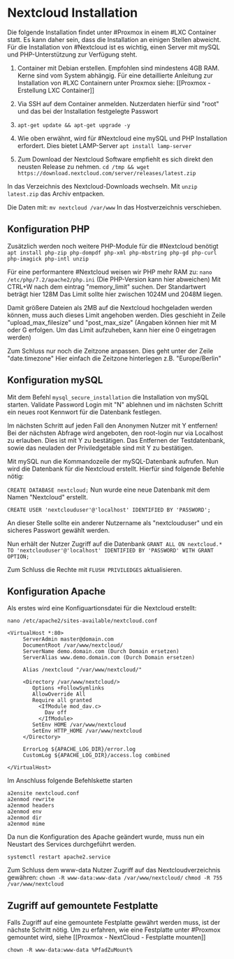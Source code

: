 # Nextcloud Installation

Die folgende Installation findet unter #Proxmox in einem #LXC Container statt. Es kann daher sein, dass die Installation an einigen Stellen abweicht.
Für die Installation von #Nextcloud ist es wichtig, einen Server mit mySQL und PHP-Unterstützung zur Verfügung steht.

1. Container mit Debian erstellen. Empfohlen sind mindestens 4GB RAM. Kerne sind vom System abhängig.
Für eine detaillierte Anleitung zur Installation von #LXC Containern unter Proxmox siehe:  [[Proxmox - Erstellung LXC Container]]

2.  Via SSH auf dem Container anmelden. Nutzerdaten hierfür sind "root" und das bei der Installation festgelegte Passwort

3.  `apt-get update && apt-get upgrade -y `

4. Wie oben erwähnt, wird für #Nextcloud eine mySQL und PHP Installation erfordert. Dies bietet LAMP-Server `apt install lamp-server`

5. Zum Download der Nextcloud Software empfiehlt es sich direkt den neusten Release zu nehmen.
`cd /tmp && wget https://download.nextcloud.com/server/releases/latest.zip `

In das Verzeichnis des Nextcloud-Downloads wechseln.
Mit `unzip latest.zip` das Archiv entpacken.

Die Daten mit:
`mv nextcloud /var/www`
In das Hostverzeichnis verschieben.

## Konfiguration PHP
Zusätzlich werden noch weitere PHP-Module für die #Nextcloud benötigt
`apt install php-zip php-dompdf php-xml php-mbstring php-gd php-curl php-imagick php-intl unzip`

Für eine performantere #Nextcloud weisen wir PHP mehr RAM zu:
`nano /etc/php/7.2/apache2/php.ini` (Die PHP-Version kann hier abweichen)
Mit CTRL+W nach dem eintrag "memory_limit" suchen.
Der Standartwert beträgt hier 128M
Das Limit sollte hier zwischen 1024M und 2048M liegen.

Damit größere Dateien als 2MB auf die Nextcloud hochgeladen werden können, muss auch dieses Limit angehoben werden. Dies geschieht in Zeile "upload_max_filesize" und "post_max_size" (Angaben können hier mit M oder G erfolgen. Um das Limit aufzuheben, kann hier eine 0 eingetragen werden)

Zum Schluss nur noch die Zeitzone anpassen. Dies geht unter der Zeile "date.timezone"
Hier einfach die Zeitzone hinterlegen z.B. "Europe/Berlin"

## Konfiguration mySQL

Mit dem Befehl `mysql_secure_installation` die Installation von mySQL starten.
Validate Password Login mit "N" ablehnen und im nächsten Schritt ein neues root Kennwort für die Datenbank festlegen.

Im nächsten Schritt auf jeden Fall den Anonymen Nutzer mit Y entfernen!
Bei der nächsten Abfrage wird angeboten, den root-login nur via Localhost zu erlauben. Dies ist mit Y zu bestätigen. Das Entfernen der Testdatenbank, sowie das neuladen der Priviledgetable sind mit Y zu bestätigen.

Mit mySQL nun die Kommandozeile der mySQL-Datenbank aufrufen.
Nun wird die Datenbank für die Nextcloud erstellt. Hierfür sind folgende Befehle nötig:

`CREATE DATABASE nextcloud;`
Nun wurde eine neue Datenbank mit dem Namen "Nextcloud" erstellt.

`CREATE USER 'nextclouduser'@'localhost' IDENTIFIED BY 'PASSWORD';`

An dieser Stelle sollte ein anderer Nutzername als "nextclouduser" und ein sicheres Passwort gewählt werden.

Nun erhält der Nutzer Zugriff auf die Datenbank
`GRANT ALL ON nextcloud.* TO 'nextclouduser'@'localhost' IDENTIFIED BY 'PASSWORD' WITH GRANT OPTION;`

Zum Schluss die Rechte mit `FLUSH PRIVILEDGES` aktualisieren.

## Konfiguration Apache

Als erstes wird eine Konfiguartionsdatei für die Nextcloud erstellt:

`nano /etc/apache2/sites-available/nextcloud.conf`

```
<VirtualHost *:80>
     ServerAdmin master@domain.com
     DocumentRoot /var/www/nextcloud/
     ServerName demo.domain.com (Durch Domain ersetzen)
     ServerAlias www.demo.domain.com (Durch Domain ersetzen)
  
     Alias /nextcloud "/var/www/nextcloud/"

     <Directory /var/www/nextcloud/>
        Options +FollowSymlinks
        AllowOverride All
        Require all granted
          <IfModule mod_dav.c>
            Dav off
          </IfModule>
        SetEnv HOME /var/www/nextcloud
        SetEnv HTTP_HOME /var/www/nextcloud
     </Directory>

     ErrorLog ${APACHE_LOG_DIR}/error.log
     CustomLog ${APACHE_LOG_DIR}/access.log combined

</VirtualHost>
```

Im Anschluss folgende Befehlskette starten
```
a2ensite nextcloud.conf
a2enmod rewrite
a2enmod headers
a2enmod env
a2enmod dir
a2enmod mime
```

Da nun die Konfiguration des Apache geändert wurde, muss nun ein Neustart des Services durchgeführt werden.

`systemctl restart apache2.service`

Zum Schluss dem www-data Nutzer Zugriff auf das Nextcloudverzeichnis gewähren:
`chown -R www-data:www-data /var/www/nextcloud/`
`chmod -R 755 /var/www/nextcloud`


## Zugriff auf gemountete Festplatte 

Falls Zugriff auf eine gemountete Festplatte gewährt werden muss, ist der nächste Schritt nötig.
Um zu erfahren, wie eine Festplatte unter #Proxmox gemountet wird, siehe [[Proxmox - NextCloud - Festplatte mounten]]

`chown -R www-data:www-data %PfadZuMount%`



